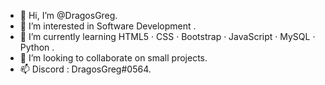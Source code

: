 - 👋 Hi, I’m @DragosGreg.
- 👀 I’m interested in  Software Development .
- 🌱 I’m currently learning  HTML5 · CSS · Bootstrap · JavaScript · MySQL · Python .
- 💞️ I’m looking to collaborate on small projects.
- 📫 Discord : DragosGreg#0564.

<!---
DragosGreg/DragosGreg is a ✨ special ✨ repository because its `README.md` (this file) appears on your GitHub profile.
You can click the Preview link to take a look at your changes.
--->
